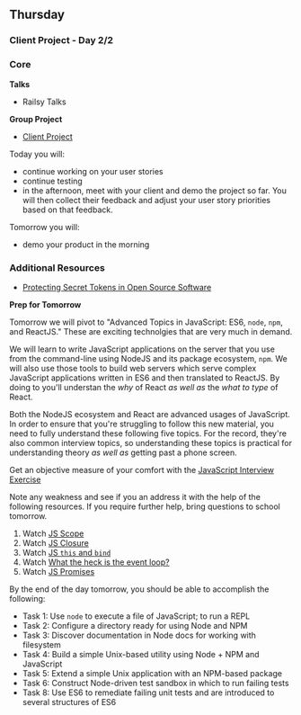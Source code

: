 ## Thursday
### Client Project - Day 2/2

### Core

**Talks**

- Railsy Talks

**Group Project**

- [Client Project](../../../../client-project-challenge)

Today you will:

- continue working on your user stories
- continue testing
- in the afternoon, meet with your client and demo the project so far. You will then collect their feedback and adjust your user story priorities based on that feedback.

Tomorrow you will:

- demo your product in the morning

### Additional Resources

- [Protecting Secret Tokens in Open Source Software](https://github.com/devbootcamp/reference/wiki/Open-Source-Secrets)

**Prep for Tomorrow**

Tomorrow we will pivot to "Advanced Topics in JavaScript: ES6, `node`, `npm`,
and ReactJS." These are exciting technolgies that are very much in demand.

We will learn to write JavaScript applications on the server that you use from
the command-line using NodeJS and its package ecosystem, `npm`. We will also
use those tools to build web servers which serve complex JavaScript
applications written in ES6 and then translated to ReactJS. By doing to you'll
understan the _why_ of React _as well as_ the _what to type_ of React.

Both the NodeJS ecosystem and React are advanced usages of JavaScript. In order
to ensure that you're struggling to follow this new material, you need to fully
understand these following five topics. For the record, they're also common
interview topics, so understanding these topics is practical for understanding
theory _as well as_ getting past a phone screen.

Get an objective measure of your comfort with the [JavaScript Interview Exercise](https://github.com/nyc-coyotes-2016/p2-javascript-interview-exercises/blob/master/javascript-fundamentals.md)

Note any weakness and see if you an address it with the help of the following
resources. If you require further help, bring questions to school tomorrow.

1. Watch [JS Scope](https://www.youtube.com/watch?v=SBwoFkRjZvE)
2. Watch [JS Closure](https://www.youtube.com/watch?v=CQqwU2Ixu-U&index=5&list=PL0zVEGEvSaeEd9hlmCXrk5yUyqUag-n84)
3. Watch [JS `this` and `bind`](https://www.youtube.com/watch?v=PIkA60I0dKU)
4. Watch [What the heck is the event loop?](https://youtu.be/8aGhZQkoFbQ)
5. Watch [JS Promises](https://www.youtube.com/watch?v=2d7s3spWAzo&index=8&list=PL0zVEGEvSaeEd9hlmCXrk5yUyqUag-n84)

By the end of the day tomorrow, you should be able to accomplish the following:

* Task 1: Use `node` to execute a file of JavaScript; to run a REPL
* Task 2: Configure a directory ready for using Node and NPM
* Task 3: Discover documentation in Node docs for working with filesystem
* Task 4: Build a simple Unix-based utility using Node + NPM and JavaScript
* Task 5: Extend a simple Unix application with an NPM-based package
* Task 6: Construct Node-driven test sandbox in which to run failing tests
* Task 8: Use ES6 to remediate failing unit tests and are introduced to several structures of ES6
